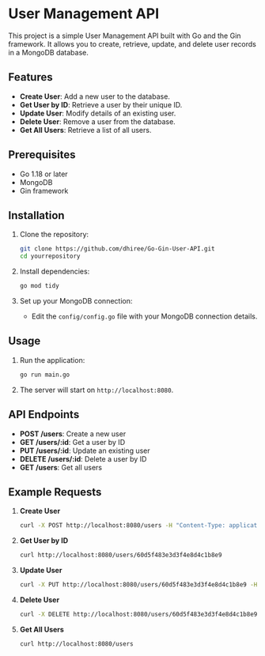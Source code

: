 # User Management API

This project is a simple User Management API built with Go and the Gin framework. It allows you to create, retrieve, update, and delete user records in a MongoDB database.

## Features

- **Create User**: Add a new user to the database.
- **Get User by ID**: Retrieve a user by their unique ID.
- **Update User**: Modify details of an existing user.
- **Delete User**: Remove a user from the database.
- **Get All Users**: Retrieve a list of all users.

## Prerequisites

- Go 1.18 or later
- MongoDB
- Gin framework

## Installation

1. Clone the repository:

    ```bash
    git clone https://github.com/dhiree/Go-Gin-User-API.git
    cd yourrepository
    ```

2. Install dependencies:

    ```bash
    go mod tidy
    ```

3. Set up your MongoDB connection:

    - Edit the `config/config.go` file with your MongoDB connection details.

## Usage

1. Run the application:

    ```bash
    go run main.go
    ```

2. The server will start on `http://localhost:8080`.

## API Endpoints

- **POST /users**: Create a new user
- **GET /users/:id**: Get a user by ID
- **PUT /users/:id**: Update an existing user
- **DELETE /users/:id**: Delete a user by ID
- **GET /users**: Get all users

## Example Requests

1. **Create User**

    ```bash
    curl -X POST http://localhost:8080/users -H "Content-Type: application/json" -d '{"name": "John Doe", "email": "john@example.com", "password": "password123"}'
    ```

2. **Get User by ID**

    ```bash
    curl http://localhost:8080/users/60d5f483e3d3f4e8d4c1b8e9
    ```

3. **Update User**

    ```bash
    curl -X PUT http://localhost:8080/users/60d5f483e3d3f4e8d4c1b8e9 -H "Content-Type: application/json" -d '{"name": "Jane Doe"}'
    ```

4. **Delete User**

    ```bash
    curl -X DELETE http://localhost:8080/users/60d5f483e3d3f4e8d4c1b8e9
    ```

5. **Get All Users**

    ```bash
    curl http://localhost:8080/users
    ```

